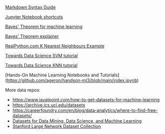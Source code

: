[Markdown Syntax Guide](https://www.markdownguide.org/basic-syntax/)

[Jupyter Notebook shortcuts](https://www.earthdatascience.org/courses/intro-to-earth-data-science/open-reproducible-science/jupyter-python/jupyter-notebook-shortcuts/)

[Bayes' Theorem for machine learning](https://machinelearningmastery.com/bayes-theorem-for-machine-learning/)

[Bayes' Theorem explainer](https://towardsdatascience.com/simple-guide-to-solving-bayes-theorem-problems-a594edc3e245)


[RealPython.com K Nearest Neighbours Example](https://realpython.com/knn-python/)

[Towards Data Science SVM tutorial](https://medium.com/towards-data-science/understand-support-vector-machines-6cc9e4a15e7e)

[Towards Data Science KNN tutorial](https://towardsdatascience.com/building-a-k-nearest-neighbors-k-nn-model-with-scikit-learn-51209555453a)

[Hands-On Machine Learning Notebooks and Tutorials]  (https://github.com/ageron/handson-ml3/blob/main/index.ipynb)

More data repos:
- https://www.javatpoint.com/how-to-get-datasets-for-machine-learning
- https://archive.ics.uci.edu/datasets
- https://careerfoundry.com/en/blog/data-analytics/where-to-find-free-datasets/
- [Datasets for Data Mining, Data Science, and Machine Learning](https://www.kdnuggets.com/datasets/index.html)
- [Stanford Large Network Dataset Collection](http://snap.stanford.edu/data/index.html)

